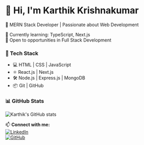 # 👋 Hi, I'm Karthik Krishnakumar  
🚀 MERN Stack Developer | Passionate about Web Development  

🌱 Currently learning: TypeScript, Next.js  
💼 Open to opportunities in Full Stack Development  

### 🚀 Tech Stack  
- 💻 HTML | CSS | JavaScript  
- ⚛️ React.js | Next.js  
- 🛠️ Node.js | Express.js | MongoDB  
- 📦 Git | GitHub  

### 📊 GitHub Stats  
![Karthik's GitHub stats](https://github-readme-stats.vercel.app/api?username=karthikkrishnakumar&show_icons=true&theme=radical)  

📫 **Connect with me:**  
[![LinkedIn](https://img.shields.io/badge/LinkedIn-blue?style=flat&logo=linkedin)](https://www.linkedin.com/in/karthikkrishnakumar)  
[![GitHub](https://img.shields.io/badge/GitHub-black?style=flat&logo=github)](https://github.com/karthikkrishnakumar)  
